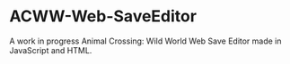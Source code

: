 # ACWW-Web-SaveEditor
A work in progress Animal Crossing: Wild World Web Save Editor made in JavaScript and HTML.
